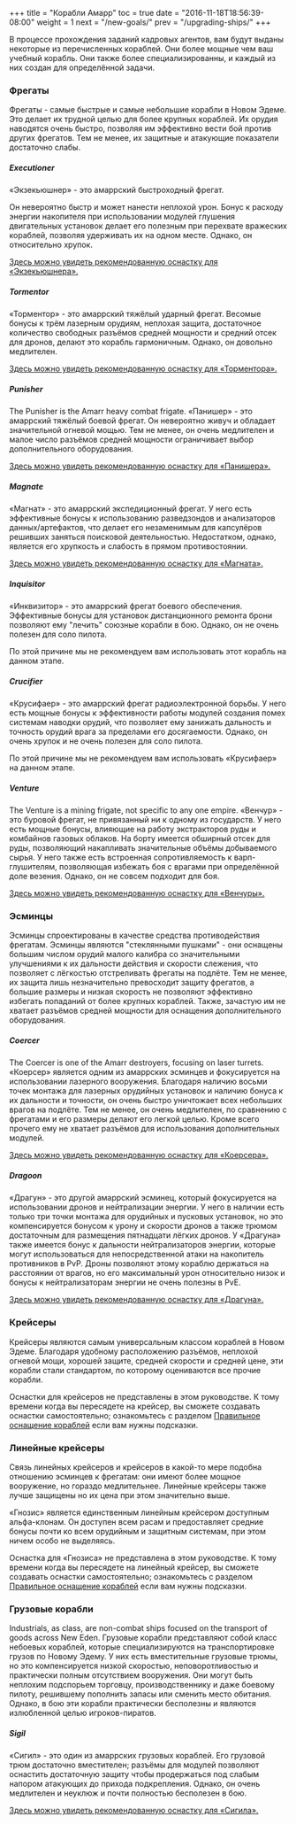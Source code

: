 +++
title = "Корабли Амарр"
toc = true
date = "2016-11-18T18:56:39-08:00"
weight = 1
next = "/new-goals/"
prev = "/upgrading-ships/"
+++

В процессе прохождения заданий кадровых агентов, вам будут выданы некоторые из перечисленных кораблей.
Они более мощные чем ваш учебный корабль.
Они также более специализированны, и каждый из них создан для определённой задачи.

### Фрегаты

Фрегаты - самые быстрые и самые небольшие корабли в Новом Эдеме.
Это делает их трудной целью для более крупных кораблей.
Их орудия наводятся очень быстро, позволяя им эффективно вести бой против других фрегатов.
Тем не менее, их защитные и атакующие показатели достаточно слабы.

##### Executioner

«Экзекьюшнер» - это амаррский быстроходный фрегат.

Он невероятно быстр и может нанести неплохой урон.
Бонус к расходу энергии накопителя при использовании модулей глушения двигательных установок 
делает его полезным при перехвате вражеских кораблей, позволяя удерживать их на одном месте.
Однако, он относительно хрупок.

[Здесь можно увидеть рекомендованную оснастку для «Экзекьюшнера».](/upgrading-ships/amarr/executioner/)

##### Tormentor

«Торментор» - это амаррский тяжёлый ударный фрегат.
Весомые бонусы к трём лазерным орудиям, неплохая защита, достаточное 
количество свободных разъёмов средней мощности и средний отсек для дронов, 
делают это корабль гармоничным.
Однако, он довольно медлителен.

[Здесь можно увидеть рекомендованную оснастку для «Торментора».](/upgrading-ships/amarr/tormentor/)

##### Punisher

The Punisher is the Amarr heavy combat frigate.
«Панишер» - это амаррский тяжёлый боевой фрегат.
Он невероятно живуч и обладает значительной огневой мощью.
Тем не менее, он очень медлителен и малое число разъёмов средней мощности 
ограничивает выбор дополнительного оборудования.

[Здесь можно увидеть рекомендованную оснастку для «Панишера».](/upgrading-ships/amarr/punisher/)

##### Magnate

«Магнат» - это амаррский экспедиционный фрегат.
У него есть эффективные бонусы к использованию разведзондов и анализаторов данных/артефактов,
что делает его незаменимым для капсулёров решивших заняться поисковой деятельностью.
Недостатком, однако, является его хрупкость и слабость в прямом противостоянии.

[Здесь можно увидеть рекомендованную оснастку для «Магната».](/upgrading-ships/amarr/magnate/)

##### Inquisitor

«Инквизитор» - это амаррский фрегат боевого обеспечения.
Эффективные бонусы для установок дистанционного ремонта брони позволяют 
ему "лечить" союзные корабли в бою.
Однако, он не очень полезен для соло пилота.

По этой причине мы не рекомендуем вам использовать этот корабль на данном этапе. 

##### Crucifier

«Крусифаер» - это амаррский фрегат радиоэлектронной борьбы.
У него есть мощные бонусы к эффективности работы модулей создания помех системам наводки орудий, что позволяет ему 
занижать дальность и точность орудий врага за пределами его досягаемости.
Однако, он очень хрупок и не очень полезен для соло пилота.

По этой причине мы не рекомендуем вам использовать «Крусифаер» на данном этапе. 

##### Venture

The Venture is a mining frigate, not specific to any one empire.
«Венчур» - это буровой фрегат, не привязанный ни к одному из государств.
У него есть мощные бонусы, влияющие на работу экстракторов руды и комбайнов газовых облаков.
На борту имеется обширный отсек для руды, позволяющий накапливать значительные объёмы добываемого сырья.
У него также есть встроенная сопротивляемость к варп-глушителям, позволяющая избежать боя с врагами при определённой доле везения.
Однако, он не совсем подходит для боя.

[Здесь можно увидеть рекомендованную оснастку для «Венчуры».](/upgrading-ships/amarr/venture/)

### Эсминцы

Эсминцы спроектированы в качестве средства противодействия фрегатам.
Эсминцы являются "стеклянными пушками" - они оснащены большим числом орудий малого калибра 
со значительными улучшениями к их дальности действия и скорости слежения, что позволяет с лёгкостью 
отстреливать фрегаты на подлёте.
Тем не менее, их защита лишь незначительно превосходит защиту фрегатов, а большие размеры и низкая скорость не позволяют 
эффективно избегать попаданий от более крупных кораблей. Также, зачастую им не хватает разъёмов средней мощности для оснащения 
дополнительного оборудования.

##### Coercer

The Coercer is one of the Amarr destroyers, focusing on laser turrets.
«Коерсер» является одним из амаррских эсминцев и фокусируется на использовании лазерного вооружения.
Благодаря наличию восьми точек монтажа для лазерных орудийных установок и наличию 
бонуса к их дальности и точности, он очень быстро уничтожает всех небольших врагов на подлёте. 
Тем не менее, он очень медлителен, по сравнению с фрегатами и его размеры делают его легкой целью.
Кроме всего прочего ему не хватает разъёмов для использования дополнительных модулей.

[Здесь можно увидеть рекомендованную оснастку для «Коерсера».](/upgrading-ships/amarr/coercer/)

##### Dragoon

«Драгун» - это другой амаррский эсминец, который фокусируется на использовании дронов и нейтрализации энергии. 
У него в наличии есть только три точки монтажа для орудийных и пусковых установок, но это компенсируется бонусом к урону 
и скорости дронов а также трюмом достаточным для размещения пятнадцати лёгких дронов.
У «Драгуна» также имеется бонус к дальности нейтрализаторов энергии, которые могут использоваться для 
непосредственной атаки на накопитель противников в PvP.
Дроны позволяют этому кораблю держаться на расстоянии от врагов, но его максимальный урон относительно низок и 
бонусы к нейтрализаторам энергии не очень полезны в PvE.

[Здесь можно увидеть рекомендованную оснастку для «Драгуна».](/upgrading-ships/amarr/dragoon/)

### Крейсеры

Крейсеры являются самым универсальным классом кораблей в Новом Эдеме. 
Благодаря удобному расположению разъёмов, неплохой огневой мощи, хорошей защите, средней скорости и 
средней цене, эти корабли стали стандартом, по которому оцениваются все прочие корабли.
 
Оснастки для крейсеров не представлены в этом руководстве. К тому времени когда вы пересядете на крейсер,
вы сможете создавать оснастки самостоятельно; ознакомьтесь с разделом
[Правильное оснащение кораблей](/reference/fitting/) если вам нужны подсказки.


### Линейные крейсеры

Связь линейных крейсеров и крейсеров в какой-то мере подобна отношению эсминцев к фрегатам:
они имеют более мощное вооружение, но гораздо медлительнее. Линейные крейсеры также лучше 
защищены но их цена при этом значительно выше.

«Гнозис» является единственным линейным крейсером доступным альфа-клонам.
Он доступен всем расам и предоставляет средние бонусы почти ко всем орудийным и защитным системам, 
при этом ничем особо не выделяясь.

Оснастка для «Гнозиса» не представлена в этом руководстве. К тому времени когда вы пересядете на линейный крейсер,
вы сможете создавать оснастки самостоятельно; ознакомьтесь с разделом
[Правильное оснащение кораблей](/reference/fitting/) если вам нужны подсказки.


### Грузовые корабли

Industrials, as class, are non-combat ships focused on the transport of goods across New Eden.
Грузовые корабли представляют собой класс небоевых кораблей, которые специализируются на транспортировке грузов по Новому Эдему.
У них есть вместительные грузовые трюмы, но это компенсируется низкой скоростью, неповоротливостью и практически полным отсутствием вооружения.
Они могут быть неплохим подспорьем торговцу, производственнику и даже боевому пилоту, решившему пополнить запасы или сменить место обитания.
Однако, в бою эти корабли практически бесполезны и являются излюбленной целью игроков-пиратов.

##### Sigil

«Сигил» - это один из амаррских грузовых кораблей.
Его грузовой трюм достаточно вместителен; разъёмы для модулей позволяют оснастить достаточную защиту чтобы продержаться 
под слабым напором атакующих до прихода подкрепления.
Однако, он очень медлителен и неуклюж и почти полностью бесполезен в бою.

[Здесь можно увидеть рекомендованную оснастку для «Сигила».](/upgrading-ships/amarr/sigil/)

